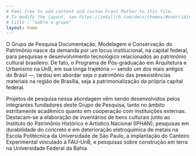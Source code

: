 ```yaml
---
# Feel free to add content and custom Front Matter to this file.
# To modify the layout, see https://jekyllrb.com/docs/themes/#overriding-theme-defaults
# title : "Sobre o grupo"
layout: home
---
```


O Grupo de Pesquisa Documentação, Modelagem e Conservação do Patrimônio
nasce da demanda por um locus institucional, na capital federal, para
pesquisas e desenvolvimento tecnológico relacionados ao patrimônio cultural
brasileiro. De fato, o Programa de Pós-graduação em Arquitetura e Urbanismo
na UnB, em sua longa trajetória — sendo um dos mais antigos do Brasil —,
tardou em abordar seja o patrimônio das preexistências materiais na região
de Brasília, seja a patrimonialização da própria capital federal.

Projetos de pesquisa nessa abordagem vêm sendo desenvolvidos pelos
integrantes fundadores deste Grupo de Pesquisa, tanto no âmbito
estritamente acadêmico quanto em cooperação com instituições externas.
Destacam-se a elaboração de inventários de bens culturais junto ao
Instituto do Patrimônio Histórico e Artístico Nacional (IPHAN), pesquisas
em durabilidade do concreto e em deterioração eletroquímica de metais na
Escola Politécnica da Universidade de São Paulo, a implantação do Canteiro
Experimental vinculado à FAU–UnB, e pesquisas sobre construção em terra na
Universidade Federal da Bahia.

